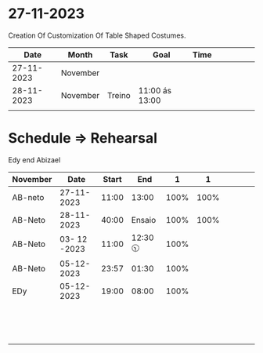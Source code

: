 # 27-11-2023

Creation Of Customization Of Table Shaped Costumes.

|   Date  |  Month   |  Task   |  Goal | Time  |     |     |     |     |     |
| --- | --- | --- | --- | --- | --- | --- | --- | --- | --- |
|  27-11-2023   |  November   |    |     |     |     |     |     |     |     |
|  28-11-2023   | November    |  Treino  | 11:00 ás 13:00    |     |     |     |     |     |     |
|     |     |     |     |     |     |     |     |     |     |



# Schedule => Rehearsal 
Edy end Abizael


|  November   |   Date  |   Start  |  End   |  1   |  1   |     |     |     |     |
|---     |  ---   |  ---   |  ---   | ---    |  --   |  --   | ---    | --    | --    |
|  AB-neto   | 27-11-2023    | 11:00     |   13:00  |  100%   | 100%    |     |     |     |     |
| AB-Neto    | 28-11-2023    | 40:00  |  Ensaio   |  100%   |  100%  |     |     |     |     |
|  AB-Neto  | 03- 12 -2023     | 11:00    | 12:30 🕥    | 100%    |     |     |     |     |     |
|  AB-Neto   |   05-12-2023   |  23:57   | 01:30    |   100%   |     |     |     |     |     |
|  EDy    |  05-12-2023   |   19:00  |  08:00   |  100%   |     |     |     |     |     |
|     |     |     |     |     |     |     |     |     |     |
|     |     |     |     |     |     |     |     |     |     |
|     |     |     |     |     |     |     |     |     |     |
|     |     |     |     |     |     |     |     |     |     |
|     |     |     |     |     |     |     |     |     |     |
|     |     |     |     |     |     |     |     |     |     |
|     |     |     |     |     |     |     |     |     |     |
|     |     |     |     |     |     |     |     |     |     |
|     |     |     |     |     |     |     |     |     |     |
|     |     |     |     |     |     |     |     |     |     |
|     |     |     |     |     |     |     |     |     |     |
|     |     |     |     |     |     |     |     |     |     |
|     |     |     |     |     |     |     |     |     |     |
|     |     |     |     |     |     |     |     |     |     |

